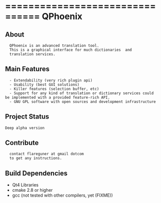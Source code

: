 ================================
QPhoenix
================================



About
--------------------

      QPhoenix is an advanced translation tool.
      This is a graphical interface for much dictionaries  and 
      translation services. 
      
      
Main Features
--------------------

      - Extendability (very rich plugin api)
      - Usability (best GUI solutions)
      - Killer features (selection buffer, etc)
      - Support for any kind of translation or dictionary services could be implemented with a provided feature-rich API.
      - GNU GPL software with open sources and development infrastructure
      
      

Project Status
--------------------

	Deep alpha version
	
	
Contribute
--------------------

      contact flareguner at gmail dotcom
      to get any instructions.
      
      
Build Dependencies
--------------------

  - Qt4 Libraries
  - cmake 2.8 or higher
  - gcc (not tested with other compilers, yet (FIXME))
      
